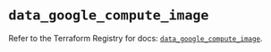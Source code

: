 # `data_google_compute_image`

Refer to the Terraform Registry for docs: [`data_google_compute_image`](https://registry.terraform.io/providers/hashicorp/google/6.23.0/docs/data-sources/compute_image).
